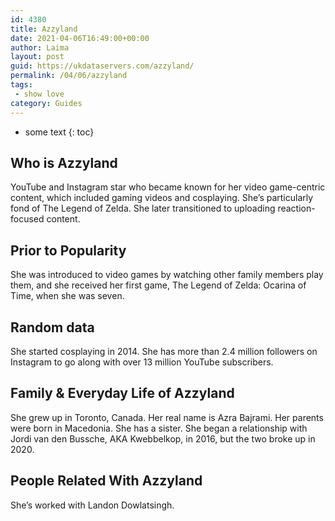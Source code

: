 ```yaml
---
id: 4380
title: Azzyland
date: 2021-04-06T16:49:00+00:00
author: Laima
layout: post
guid: https://ukdataservers.com/azzyland/
permalink: /04/06/azzyland
tags:
 - show love
category: Guides
---
```


* some text
{: toc}


## Who is Azzyland
                  
                  
                  
YouTube and Instagram star who became known for her video game-centric content, which included gaming videos and cosplaying. She&#8217;s particularly fond of The Legend of Zelda. She later transitioned to uploading reaction-focused content.
                  
              
            
              
            
                
                
                
## Prior to Popularity
                  
                  
                  
She was introduced to video games by watching other family members play them, and she received her first game, The Legend of Zelda: Ocarina of Time, when she was seven.
                  
              
            
              
            
                
                
                
## Random data
                  
                  
                  
She started cosplaying in 2014. She has more than 2.4 million followers on Instagram to go along with over 13 million YouTube subscribers.
                  
              
            
              
            
                
                
                
## Family & Everyday Life of Azzyland
                  
                  
                  
She grew up in Toronto, Canada. Her real name is Azra Bajrami. Her parents were born in Macedonia. She has a sister. She began a relationship with Jordi van den Bussche, AKA Kwebbelkop, in 2016, but the two broke up in 2020. 
                  
              
            
              
            
                
                
                
## People Related With Azzyland
                  
                  
                  
She&#8217;s worked with Landon Dowlatsingh.
                  
              
            
              
            
                
              
            
              
              
            
            
              
            
          
          
          